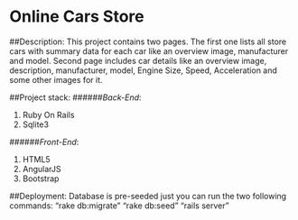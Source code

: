 #  Online Cars Store

##Description: 
This project contains two pages. The first one lists all store cars with summary data for each car like an overview image, manufacturer and model. 
Second page includes car details like an overview image, description, manufacturer, model, Engine Size, Speed, Acceleration and some other images for it.

##Project stack: 
######*Back-End*: 
1. Ruby On Rails
2. Sqlite3

######*Front-End*: 
1. HTML5
2. AngularJS
3. Bootstrap

##Deployment:
Database is pre-seeded just you can run the two following commands:
“rake db:migrate”
“rake db:seed”
“rails server”
